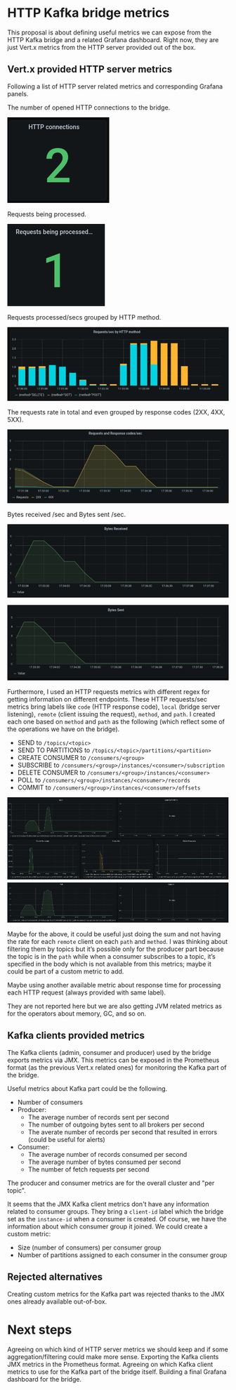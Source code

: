 # HTTP Kafka bridge metrics

This proposal is about defining useful metrics we can expose from the HTTP Kafka bridge and a related Grafana dashboard.
Right now, they are just Vert.x metrics from the HTTP server provided out of the box.

## Vert.x provided HTTP server metrics

Following a list of HTTP server related metrics and corresponding Grafana panels.

The number of opened HTTP connections to the bridge.

![HTTP connections](/images/005-http-bridge-metrics/http_connections.png)

Requests being processed.

![Requests being processed](/images/005-http-bridge-metrics/requests_being_processed.png)

Requests processed/secs grouped by HTTP method.

![Requests by HTTP method](/images/005-http-bridge-metrics/requests_by_method.png)

The requests rate in total and even grouped by response codes (2XX, 4XX, 5XX).

![Requests and Response codes](/images/005-http-bridge-metrics/requests_by_code.png)

Bytes received /sec and Bytes sent /sec.

![Bytes received](/images/005-http-bridge-metrics/bytes_received.png)

![Bytes sent](/images/005-http-bridge-metrics/bytes_sent.png)

Furthermore, I used an HTTP requests metrics with different regex for getting information on different endpoints.
These HTTP requests/sec metrics bring labels like `code` (HTTP response code), `local` (bridge server listening), `remote` (client issuing the request), `method`, and `path`.
I created each one based on `method` and `path` as the following (which reflect some of the operations we have on the bridge).

* SEND to `/topics/<topic>`
* SEND TO PARTITIONS to `/topics/<topic>/partitions/<partition>`
* CREATE CONSUMER to `/consumers/<group>`
* SUBSCRIBE to `/consumers/<group>/instances/<consumer>/subscription`
* DELETE CONSUMER to `/consumers/<group>/instances/<consumer>`
* POLL to `/consumers/<group>/instances/<consumer>/records`
* COMMIT to `/consumers/<group>/instances/<consumer>/offsets`

![HTTP requests](/images/005-http-bridge-metrics/http_requests.png)

Maybe for the above, it could be useful just doing the sum and not having the rate for each `remote` client on each `path` and `method`.
I was thinking about filtering them by topics but it’s possible only for the producer part because the topic is in the `path` while when a consumer subscribes to a topic, it’s specified in the body which is not available from this metrics; maybe it could be part of a custom metric to add.

Maybe using another available metric about response time for processing each HTTP request (always provided with same label).

They are not reported here but we are also getting JVM related metrics as for the operators about memory, GC, and so on.

## Kafka clients provided metrics

The Kafka clients (admin, consumer and producer) used by the bridge exports metrics via JMX.
This metrics can be exposed in the Prometheus format (as the previous Vert.x related ones) for monitoring the Kafka part of the bridge.

Useful metrics about Kafka part could be the following.

* Number of consumers
* Producer:
    * The average number of records sent per second
    * The number of outgoing bytes sent to all brokers per second
    * The averate number of records per second that resulted in errors (could be useful for alerts)
* Consumer:
    * The average number of records consumed per second
    * The average number of bytes consumed per second
    * The number of fetch requests per second

The producer and consumer metrics are for the overall cluster and "per topic".

It seems that the JMX Kafka client metrics don't have any information related to consumer groups.
They bring a `client-id` label which the bridge set as the `instance-id` when a consumer is created.
Of course, we have the information about which consumer group it joined.
We could create a custom metric:

* Size (number of consumers) per consumer group
* Number of partitions assigned to each consumer in the consumer group

## Rejected alternatives

Creating custom metrics for the Kafka part was rejected thanks to the JMX ones already available out-of-box.

# Next steps

Agreeing on which kind of HTTP server metrics we should keep and if some aggregation/filtering could make more sense.
Exporting the Kafka clients JMX metrics in the Prometheus format.
Agreeing on which Kafka client metrics to use for the Kafka part of the bridge itself.
Building a final Grafana dashboard for the bridge.